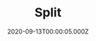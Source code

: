 ---
title: "Split"
year: 2016
date: 2020-09-13T00:00:05.000Z
permalink: /almanac/movies/2020-09-13-split/index.html
link: https://letterboxd.com/rknightuk/film/split-2016/1/
rating: 3
tmdbid: 381288
---